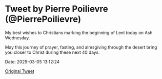 # Tweet by Pierre Poilievre (@PierrePoilievre)

My best wishes to Christians marking the beginning of Lent today on Ash Wednesday.

May this journey of prayer, fasting, and almsgiving through the desert bring you closer to Christ during these next 40 days.

Date: 2025-03-05 13:12:24

[Original Tweet](https://x.com/PierrePoilievre/status/1897273993352372699)
